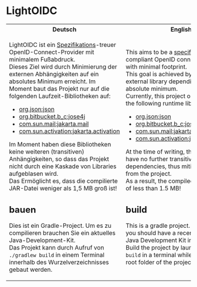 # LightOIDC

<table>
    <tr>
        <th>Deutsch</th>
        <th>English</th>
    </tr>
    <tr>
        <td>

LightOIDC ist ein [Spezifikations][specification]-treuer OpenID-Connect-Provider mit minimalem Fußabdruck.  
Dieses Ziel wird durch Minimierung der externen Abhängigkeiten auf ein absolutes Minimum erreicht.
Im Moment baut das Projekt nur auf die folgenden Laufzeit-Bibliotheken auf:

* [org.json:json](https://github.com/douglascrockford/JSON-java)
* [org.bitbucket.b_c:jose4j](https://bitbucket.org/b_c/jose4j)
* [com.sun.mail:jakarta.mail](https://projects.eclipse.org/projects/ee4j.mail)
* [com.sun.activation:jakarta.activation](https://projects.eclipse.org/projects/ee4j.jaf)

Im Moment haben diese Bibliotheken keine weiteren (transitiven) Anhängigkeiten, so dass das Projekt nicht durch eine Kaskade von Libraries aufgeblasen wird.  
Das Ermöglicht es, dass die compilierte JAR-Datei weniger als 1,5 MB groß ist!

## bauen

Dies ist ein Gradle-Project. Um es zu compilieren brauchen Sie ein aktuelles Java-Development-Kit.  
Das Projekt kann durch Aufruf von `./gradlew build` in einem Terminal innerhalb des Wurzelverzeichnisses gebaut werden.

</td><td>

This aims to be a [specification] compliant OpenID connect provider with minimal footprint.  
This goal is achieved by reducing external library dependiencies to an absolute minimum.  
Currently, this project only depends on the following runtime libraries:

* [org.json:json](https://github.com/douglascrockford/JSON-java)
* [org.bitbucket.b_c:jose4j](https://bitbucket.org/b_c/jose4j)
* [com.sun.mail:jakarta.mail](https://projects.eclipse.org/projects/ee4j.mail)
* [com.sun.activation:jakarta.activation](https://projects.eclipse.org/projects/ee4j.jaf)

At the time of writing, these libraries have no further transitive dependencies, thus mitigating any bloat from the project.  
As a result, the compiled jar has a size of less than 1.5 MB!

## build

This is a gradle project. To compile it, you should have a recent version of a Java Development Kit installed.  
Build the project by launching `./gradlew build` in a terminal while being in the root folder of the project.

</td>
</tr>
</table>

[specification]: https://openid.net/specs/openid-connect-core-1_0.html